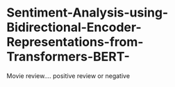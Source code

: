 # Sentiment-Analysis-using-Bidirectional-Encoder-Representations-from-Transformers-BERT-
Movie review.... positive review or negative
